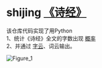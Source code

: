 # shijing [《诗经》](https://github.com/RevolutionLA/shijing/blob/main/shijing.txt)

该仓库代码实现了用Python   
  1、统计《诗经》全文的字数出现 [概率]((https://github.com/RevolutionLA/shijing/blob/main/shijing_tongji.py))   
  2、并通过 [字云]((https://github.com/RevolutionLA/shijing/blob/main/shijing_ziyun.py))、词云输出。  

![Figure_1](https://user-images.githubusercontent.com/40736295/232507679-58f298e2-f9dd-400c-b1ab-b93570ca9abd.png)
